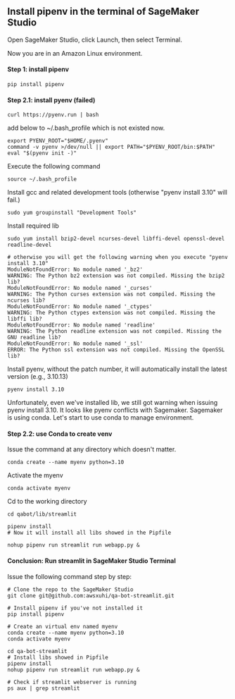 ## Install pipenv in the terminal of SageMaker Studio

Open SageMaker Studio, click Launch, then select Terminal. 

Now you are in an Amazon Linux environment.

#### Step 1: install pipenv

```shell
pip install pipenv
```



#### Step 2.1: install pyenv (failed)

```shell
curl https://pyenv.run | bash
```

add below to ~/.bash_profile which is not existed now.

```shell
export PYENV_ROOT="$HOME/.pyenv"
command -v pyenv >/dev/null || export PATH="$PYENV_ROOT/bin:$PATH"
eval "$(pyenv init -)"
```

Execute the following command

```shell
source ~/.bash_profile
```

Install gcc and related development tools (otherwise "pyenv install 3.10" will fail.)

```shell
sudo yum groupinstall "Development Tools"
```

Install required lib

```
sudo yum install bzip2-devel ncurses-devel libffi-devel openssl-devel readline-devel

# otherwise you will get the following warning when you execute "pyenv install 3.10"
ModuleNotFoundError: No module named '_bz2'
WARNING: The Python bz2 extension was not compiled. Missing the bzip2 lib?
ModuleNotFoundError: No module named '_curses'
WARNING: The Python curses extension was not compiled. Missing the ncurses lib?
ModuleNotFoundError: No module named '_ctypes'
WARNING: The Python ctypes extension was not compiled. Missing the libffi lib?
ModuleNotFoundError: No module named 'readline'
WARNING: The Python readline extension was not compiled. Missing the GNU readline lib?
ModuleNotFoundError: No module named '_ssl'
ERROR: The Python ssl extension was not compiled. Missing the OpenSSL lib?
```



Install pyenv, without the patch number, it will automatically install the latest version (e.g., 3.10.13)

```shell
pyenv install 3.10
```

Unfortunately, even we've installed lib, we still got warning when issuing pyenv install 3.10. It looks like pyenv conflicts with Sagemaker. Sagemaker is using conda. Let's start to use conda to manage environment.



#### Step 2.2: use Conda to create venv

Issue the command at any directory which doesn't matter. 

```shell
conda create --name myenv python=3.10
```

Activate the myenv

```shell
conda activate myenv
```

Cd to the working directory

```shell
cd qabot/lib/streamlit

pipenv install
# Now it will install all libs showed in the Pipfile

nohup pipenv run streamlit run webapp.py &
```



#### Conclusion: Run streamlit in SageMaker Studio Terminal

Issue the following command step by step:

```shell
# Clone the repo to the SageMaker Studio
git clone git@github.com:awsxuhi/qa-bot-streamlit.git

# Install pipenv if you've not installed it
pip install pipenv

# Create an virtual env named myenv
conda create --name myenv python=3.10
conda activate myenv

cd qa-bot-streamlit
# Install libs showed in Pipfile
pipenv install
nohup pipenv run streamlit run webapp.py &

# Check if streamlit webserver is running
ps aux | grep streamlit
```

